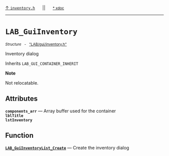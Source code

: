 [&#8593; `inventory.h`](LAB--gui--inventoryh.md)&nbsp;&nbsp;&nbsp;&nbsp;&nbsp;&nbsp;||&nbsp;&nbsp;&nbsp;&nbsp;&nbsp;&nbsp;<small>[\* xdoc](../xdoc/LAB\gui.xmd#L222)</small>
***

# `LAB_GuiInventory`
<small>*Structure* &nbsp; - &nbsp; ["LAB/gui/inventory.h"](../include/LAB/gui/inventory.h)</small>  

Inventory dialog

Inherits `LAB_GUI_CONTAINER_INHERIT`


**Note**  

Not relocatable.


## Attributes
**`components_arr`** &#8213; Array buffer used for the container  
**`lblTitle`**  
**`lstInventory`**  
## Function
**[`LAB_GuiInventoryList_Create`](LAB--gui--inventoryh--lab_guiinventory--lab_guiinventorylist_create.md)** &#8213; Create the inventory dialog  
